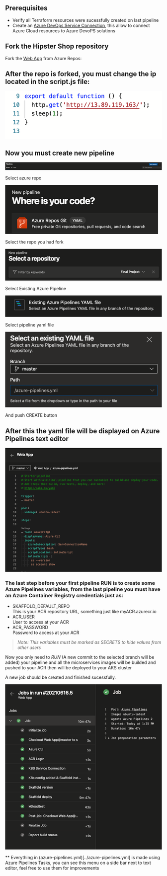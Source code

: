 ## Prerequisites
- Verify all Terraform resources were sucessfully created on last pipeline  
- Create an [Azure DevOps Service Connection](https://docs.microsoft.com/en-us/azure/devops/pipelines/library/service-endpoints?view=azure-devops&tabs=yaml), this allow to connect Azure Cloud resources to Azure DevoPS solutions

## Fork the Hipster Shop repository
Fork the [Web App](https://dev.azure.com/diegogomez0768/Final%20Project/_git/Web%20App) from Azure Repos:

 ## After the repo is forked, you must change the ip located in the script.js file:

![Test](../img/test-ip.png)

## Now you must create new pipeline 

 ![new pipeline](../img/create-pipeline-gui.png)

Select azure repo

![new pipeline](../img/repo-git.png)  

Select the repo you had fork  

![new pipeline](../img/select-repo.png)  

Select Existing Azure Pipeline

![new pipeline](../img/existing-pipeline.png)  

Select pipeline yaml file

![new pipeline](../img/pipe-file.png)  

And push CREATE button

## After this the yaml file will be displayed on Azure Pipelines text editor

![new pipeline](../img/text.png) 

### The last step before your first pipeline RUN is to create some Azure Pipelines variables, from the last pipeline you must have an Azure Container Registry credentials just as:
* SKAFFOLD_DEFAULT_REPO  
This is your ACR repository URL, something just like myACR.azurecr.io
* ACR_USER  
User to access at your ACR
* ACR_PASSWORD  
Password to access at your ACR  
>*Note: This variables must be marked as SECRETS to hide values from other users*

Now you only need to *RUN* (A new commit to the selected branch will be added) your pipeline and all the microservices images will be builded and pushed to your ACR then will be deployed to your AKS cluster  

A new job should be created and finished sucessfully.

![new pipeline](../img/end-pipe.png) 

** Everything in (azure-pipelines.yml)[../azure-pipelines.yml] is made using Azure Pipelines Tasks, you can see this menu on a side bar next to text editor, feel free to use them for improvements